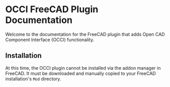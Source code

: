 # OCCI FreeCAD Plugin Documentation

Welcome to the documentation for the FreeCAD plugin that adds Open CAD Component Interface (OCCI) functionality.

## Installation

At this time, the OCCI plugin cannot be installed via the addon manager in FreeCAD. It must be downloaded and manually copied to your FreeCAD installation's `Mod` directory.
